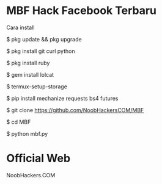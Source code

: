 # MBF Hack Facebook Terbaru

Cara install

$ pkg update && pkg upgrade

$ pkg install git curl python

$ pkg install ruby

$ gem install lolcat

$ termux-setup-storage

$ pip install mechanize requests bs4 futures

$ git clone https://github.com/NoobHackersCOM/MBF

$ cd MBF

$ python mbf.py

# Official Web

NoobHackers.COM
